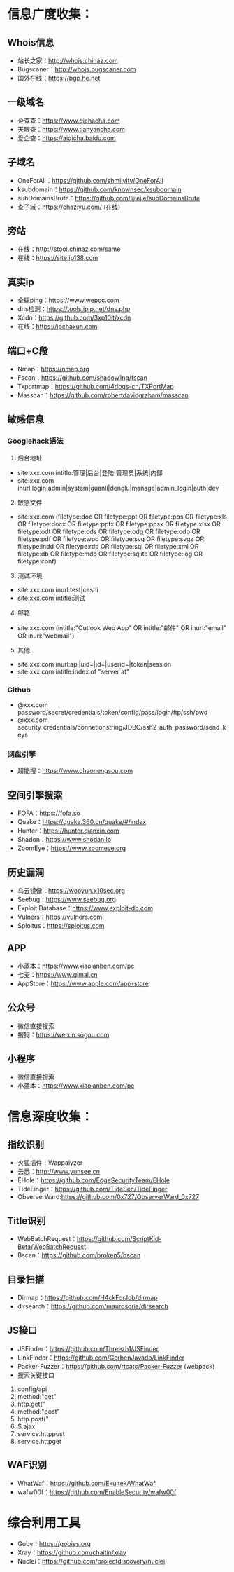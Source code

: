 # 信息广度收集：
## Whois信息
+ 站长之家：http://whois.chinaz.com
+ Bugscaner：http://whois.bugscaner.com
+ 国外在线：https://bgp.he.net
## 一级域名
+ 企查查：https://www.qichacha.com
+ 天眼查：https://www.tianyancha.com
+ 爱企查：https://aiqicha.baidu.com
## 子域名
+ OneForAll：https://github.com/shmilylty/OneForAll
+ ksubdomain：https://github.com/knownsec/ksubdomain
+ subDomainsBrute：https://github.com/lijiejie/subDomainsBrute
+ 查子域：https://chaziyu.com/ (在线)
## 旁站
+ 在线：http://stool.chinaz.com/same
+ 在线：https://site.ip138.com
## 真实ip
+ 全球ping：https://www.wepcc.com
+ dns检测：https://tools.ipip.net/dns.php
+ Xcdn：https://github.com/3xp10it/xcdn
+ 在线：https://ipchaxun.com
## 端口+C段
+ Nmap：https://nmap.org
+ Fscan：https://github.com/shadow1ng/fscan
+ Txportmap：https://github.com/4dogs-cn/TXPortMap
+ Masscan：https://github.com/robertdavidgraham/masscan
## 敏感信息
### Googlehack语法
1. 后台地址
+ site:xxx.com intitle:管理|后台|登陆|管理员|系统|内部
+ site:xxx.com inurl:login|admin|system|guanli|denglu|manage|admin_login|auth|dev
2. 敏感文件
+ site:xxx.com (filetype:doc OR filetype:ppt OR filetype:pps OR filetype:xls OR filetype:docx OR filetype:pptx OR filetype:ppsx OR filetype:xlsx OR filetype:odt OR filetype:ods OR filetype:odg OR filetype:odp OR filetype:pdf OR filetype:wpd OR filetype:svg OR filetype:svgz OR filetype:indd OR filetype:rdp OR filetype:sql OR filetype:xml OR filetype:db OR filetype:mdb OR filetype:sqlite OR filetype:log OR filetype:conf)
3. 测试环境
+ site:xxx.com inurl:test|ceshi
+ site:xxx.com intitle:测试
4. 邮箱
+ site:xxx.com (intitle:"Outlook Web App" OR intitle:"邮件" OR inurl:"email" OR inurl:"webmail")
5. 其他
+ site:xxx.com inurl:api|uid=|id=|userid=|token|session
+ site:xxx.com intitle:index.of "server at"
### Github
+ @xxx.com password/secret/credentials/token/config/pass/login/ftp/ssh/pwd
+ @xxx.com security_credentials/connetionstring/JDBC/ssh2_auth_password/send_keys
### 网盘引擎
+ 超能搜：https://www.chaonengsou.com
## 空间引擎搜索
+ FOFA：https://fofa.so
+ Quake：https://quake.360.cn/quake/#/index
+ Hunter：https://hunter.qianxin.com
+ Shadon：https://www.shodan.io
+ ZoomEye：https://www.zoomeye.org
## 历史漏洞
+ 乌云镜像：https://wooyun.x10sec.org
+ Seebug：https://www.seebug.org
+ Exploit Database：https://www.exploit-db.com
+ Vulners：https://vulners.com
+ Sploitus：https://sploitus.com
## APP
+ 小蓝本：https://www.xiaolanben.com/pc
+ 七麦：https://www.qimai.cn
+ AppStore：https://www.apple.com/app-store
## 公众号
+ 微信直接搜索
+ 搜狗：https://weixin.sogou.com
## 小程序
+ 微信直接搜索
+ 小蓝本：https://www.xiaolanben.com/pc
# 信息深度收集：
## 指纹识别
+ 火狐插件：Wappalyzer
+ 云悉：http://www.yunsee.cn
+ EHole：https://github.com/EdgeSecurityTeam/EHole
+ TideFinger：https://github.com/TideSec/TideFinger
+ ObserverWard:https://github.com/0x727/ObserverWard_0x727
## Title识别
+ WebBatchRequest：https://github.com/ScriptKid-Beta/WebBatchRequest
+ Bscan：https://github.com/broken5/bscan
## 目录扫描
+ Dirmap：https://github.com/H4ckForJob/dirmap
+ dirsearch：https://github.com/maurosoria/dirsearch
## JS接口
+ JSFinder：https://github.com/Threezh1/JSFinder
+ LinkFinder：https://github.com/GerbenJavado/LinkFinder
+ Packer-Fuzzer：https://github.com/rtcatc/Packer-Fuzzer (webpack)
+ 搜索关键接口
1. config/api
2. method:"get"
3. http.get("
4. method:"post"
5. http.post("
6. $.ajax
7. service.httppost
8. service.httpget
## WAF识别
+ WhatWaf：https://github.com/Ekultek/WhatWaf
+ wafw00f：https://github.com/EnableSecurity/wafw00f
# 综合利用工具
+ Goby：https://gobies.org
+ Xray：https://github.com/chaitin/xray
+ Nuclei：https://github.com/projectdiscovery/nuclei
